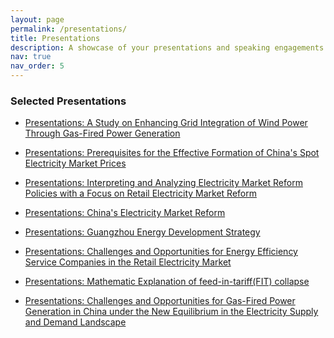 ```yaml
---
layout: page
permalink: /presentations/
title: Presentations
description: A showcase of your presentations and speaking engagements. Replace this text with your description.
nav: true
nav_order: 5
---
```





### Selected Presentations


<!-- For now, this page is assumed to be a static description of your presentations. You can convert it to a collection similar to `_projects/` so that you can have a dedicated page for each presentation.

Organize your presentations by years, topics, or events, however you like! -->

- [Presentations: A Study on Enhancing Grid Integration of Wind Power Through Gas-Fired Power Generation](https://drive.google.com/file/d/1rQGj4q0M6w0nlsCc5UceCbiLoQuH4Fjb/view?usp=sharing)



- [Presentations: Prerequisites for the Effective Formation of China's Spot Electricity Market Prices](https://drive.google.com/file/d/1XZ910tTLhyWCsxmdLh3Mnc5WxONsuBJs/view?usp=sharing)


- [Presentations: Interpreting and Analyzing Electricity Market Reform Policies with a Focus on Retail Electricity Market Reform](https://drive.google.com/file/d/1nBEZ6g9oVVAk6ylIR5_bmaSHWZlKcUCW/view?usp=sharing)




- [Presentations: China's Electricity Market Reform](https://drive.google.com/file/d/1PXYcxLHVxNY_Co_kAZbMeFALufPhJD7G/view?usp=sharing)



- [Presentations: Guangzhou Energy Development Strategy](https://drive.google.com/file/d/17y-b0ScuQF4Z13c-Q7l-lWmReS7ZwrXk/view?usp=sharing)



- [Presentations: Challenges and Opportunities for Energy Efficiency Service Companies in the Retail Electricity Market](https://drive.google.com/file/d/10gWzx5AlpkP-jk1FQ7JB9-WCNTEYv-p2/view?usp=sharing)



- [Presentations: Mathematic Explanation of feed-in-tariff(FIT) collapse](https://drive.google.com/file/d/1xt_ERdPiQVpgWGAsK2evFC2xhsWw3oBT/view?usp=sharing)

- [Presentations: Challenges and Opportunities for Gas-Fired Power Generation in China under the New Equilibrium in the Electricity Supply and Demand Landscape](https://drive.google.com/file/d/1SWhFzltfZ7aBTs2ahnZOhO_TpS4l__jv/view?usp=sharing)








<!-- {% for presentation in site.presentations %}
  {{ forloop.index }}. [{{ presentation.title }}]({{ presentation.url }})
{% endfor %} -->




<!-- nav: true 和 nav_order: 5 这两条属性在页面元数据中用于控制页面在导航栏中的显示和顺序。

nav: true 表示该页面将被添加到网站的导航栏中。如果将其设置为 nav: false，则该页面不会出现在导航栏中。

nav_order: 5 表示该页面在导航栏中的顺序。这个数字越小，页面在导航栏中的位置越靠前。您可以根据需要调整这个数字，以改变页面在导航栏中的顺序。 -->


<!-- ---
title: "presentations"
permalink: /presentations/
layout: archive
---
### 演讲报告

- [报告1：主题描述](报告1的共享链接)
- [报告2：主题描述](报告2的共享链接)
- [报告3：主题描述](报告3的共享链接) -->

